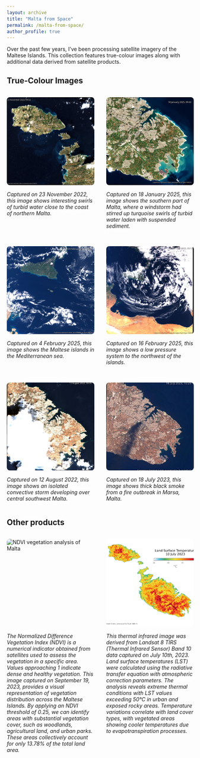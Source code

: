 ```yaml
---
layout: archive
title: "Malta from Space"
permalink: /malta-from-space/
author_profile: true
---
```


Over the past few years, I’ve been processing satellite imagery of the Maltese Islands. This collection features true-colour images along with additional data derived from satellite products.

## True-Colour Images

<div style="display: grid; grid-template-columns: 1fr 1fr; gap: 2rem; margin-top: 2rem;">
  <div>
    <div style="width: 100%; aspect-ratio: 1 / 1; overflow: hidden; border-radius: 8px; margin-bottom: 1rem;">
      <img src="/images/S2-gozo-swirls.png" alt="Turbid water swirls near Gozo" style="width: 100%; height: 100%; object-fit: cover; display: block;">
    </div>
    <p><em>Captured on 23 November 2022, this image shows interesting swirls of turbid water close to the coast of northern Malta.</em></p>
  </div>
  
  <div>
    <div style="width: 100%; aspect-ratio: 1 / 1; overflow: hidden; border-radius: 8px; margin-bottom: 1rem;">
      <img src="/images/S2-malta-swirls.png" alt="Windstorm swirls in southern Malta" style="width: 100%; height: 100%; object-fit: cover; display: block;">
    </div>
    <p><em>Captured on 18 January 2025, this image shows the southern part of Malta, where a windstorm had stirred up turquoise swirls of turbid water laden with suspended sediment.</em></p>
  </div>
  
  <div>
    <div style="width: 100%; aspect-ratio: 1 / 1; overflow: hidden; border-radius: 8px; margin-bottom: 1rem;">
      <img src="/images/S3-med.png" alt="Mediterranean islands overview" style="width: 100%; height: 100%; object-fit: cover; display: block;">
    </div>
    <p><em>Captured on 4 February 2025, this image shows the Maltese islands in the Mediterranean sea.</em></p>
  </div>
  
  <div>
    <div style="width: 100%; aspect-ratio: 1 / 1; overflow: hidden; border-radius: 8px; margin-bottom: 1rem;">
      <img src="/images/S2-L-pressure.png" alt="Low pressure system northwest of Malta" style="width: 100%; height: 100%; object-fit: cover; display: block;">
    </div>
    <p><em>Captured on 16 February 2025, this image shows a low pressure system to the northwest of the islands.</em></p>
  </div>
  
  <div>
    <div style="width: 100%; aspect-ratio: 1 / 1; overflow: hidden; border-radius: 8px; margin-bottom: 1rem;">
      <img src="/images/S2-storm.png" alt="Convective storm over Malta" style="width: 100%; height: 100%; object-fit: cover; display: block;">
    </div>
    <p><em>Captured on 12 August 2022, this image shows an isolated convective storm developing over central southwest Malta.</em></p>
  </div>
  
  <div>
    <div style="width: 100%; aspect-ratio: 1 / 1; overflow: hidden; border-radius: 8px; margin-bottom: 1rem;">
      <img src="/images/S2-fire.png" alt="Fire smoke in Marsa, Malta" style="width: 100%; height: 100%; object-fit: cover; display: block;">
    </div>
    <p><em>Captured on 18 July 2023, this image shows thick black smoke from a fire outbreak in Marsa, Malta.</em></p>
  </div>
</div>


## Other products




<div style="display: grid; grid-template-columns: 1fr 1fr; gap: 2rem; margin-top: 2rem;">
  <div>
    <div style="width: 100%; aspect-ratio: 1 / 1; overflow: hidden; border-radius: 8px; margin-bottom: 1rem;">
      <img src="/images/SS2-ndvi.png" alt="NDVI vegetation analysis of Malta" style="width: 100%; height: 100%; object-fit: cover; display: block;">
    </div>
    <p><em>The Normalized Difference Vegetation Index (NDVI) is a numerical indicator obtained from satellites used to assess the vegetation in a specific area. Values approaching 1 indicate dense and healthy vegetation. This image captured on September 19, 2023, provides a visual representation of vegetation distribution across the Maltese Islands. By applying an NDVI threshold of 0.25, we can identify areas with substantial vegetation cover, such as woodlands, agricultural land, and urban parks. These areas collectively account for only 13.78% of the total land area.</em></p>
  </div>
  
  <div>
    <div style="width: 100%; aspect-ratio: 1 / 1; overflow: hidden; border-radius: 8px; margin-bottom: 1rem;">
      <img src="/images/LS8-temp.png" alt="Land surface temperature from Landsat 8" style="width: 100%; height: 100%; object-fit: cover; display: block;">
    </div>
    <p><em>This thermal infrared image was derived from Landsat 8 TIRS (Thermal Infrared Sensor) Band 10 data captured on July 10th, 2023. Land surface temperatures (LST) were calculated using the radiative transfer equation with atmospheric correction parameters. The analysis reveals extreme thermal conditions with LST values exceeding 50°C in urban and exposed rocky areas. Temperature variations correlate with land cover types, with vegetated areas showing cooler temperatures due to evapotranspiration processes.</em></p>
  </div>
</div>
